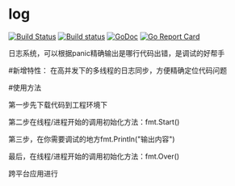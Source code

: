 # log

[![Build Status](https://travis-ci.org/zserge/webview.svg?branch=master)](https://travis-ci.org/zserge/webview)
[![Build status](https://ci.appveyor.com/api/projects/status/ksii33qx18d94h6v?svg=true)](https://ci.appveyor.com/project/zserge/webview)
[![GoDoc](https://godoc.org/github.com/zserge/webview?status.svg)](https://godoc.org/github.com/zserge/webview)
[![Go Report Card](https://goreportcard.com/badge/github.com/NiuStar/log)](https://goreportcard.com/report/github.com/NiuStar/log)



日志系统，可以根据panic精确输出是哪行代码出错，是调试的好帮手

#新增特性：
在高并发下的多线程的日志同步，方便精确定位代码问题

#使用方法

第一步先下载代码到工程环境下


第二步在线程/进程开始的调用初始化方法：fmt.Start()


第三步，在你需要调试的地方fmt.Println("输出内容")

最后，在线程/进程开始的调用初始化方法：fmt.Over()

跨平台应用进行
